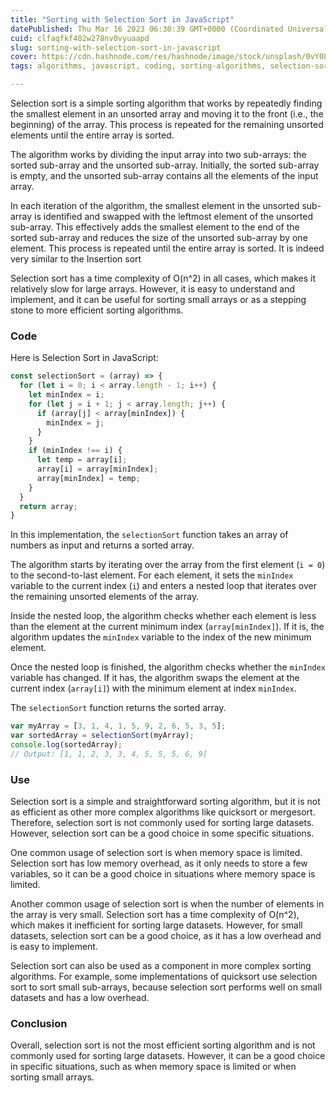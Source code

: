 ```yaml
---
title: "Sorting with Selection Sort in JavaScript"
datePublished: Thu Mar 16 2023 06:30:39 GMT+0000 (Coordinated Universal Time)
cuid: clfaqfkf402w278nv0vyuaapd
slug: sorting-with-selection-sort-in-javascript
cover: https://cdn.hashnode.com/res/hashnode/image/stock/unsplash/0vY082Un2pk/upload/1758e89023204447ab8e8b4b01216a51.jpeg
tags: algorithms, javascript, coding, sorting-algorithms, selection-sort

---
```


Selection sort is a simple sorting algorithm that works by repeatedly finding the smallest element in an unsorted array and moving it to the front (i.e., the beginning) of the array. This process is repeated for the remaining unsorted elements until the entire array is sorted.

The algorithm works by dividing the input array into two sub-arrays: the sorted sub-array and the unsorted sub-array. Initially, the sorted sub-array is empty, and the unsorted sub-array contains all the elements of the input array.

In each iteration of the algorithm, the smallest element in the unsorted sub-array is identified and swapped with the leftmost element of the unsorted sub-array. This effectively adds the smallest element to the end of the sorted sub-array and reduces the size of the unsorted sub-array by one element. This process is repeated until the entire array is sorted. It is indeed very similar to the Insertion sort

Selection sort has a time complexity of O(n^2) in all cases, which makes it relatively slow for large arrays. However, it is easy to understand and implement, and it can be useful for sorting small arrays or as a stepping stone to more efficient sorting algorithms.

### Code

Here is Selection Sort in JavaScript:

```javascript
const selectionSort = (array) => {
  for (let i = 0; i < array.length - 1; i++) {
    let minIndex = i;
    for (let j = i + 1; j < array.length; j++) {
      if (array[j] < array[minIndex]) {
        minIndex = j;
      }
    }
    if (minIndex !== i) {
      let temp = array[i];
      array[i] = array[minIndex];
      array[minIndex] = temp;
    }
  }
  return array;
}
```

In this implementation, the `selectionSort` function takes an array of numbers as input and returns a sorted array.

The algorithm starts by iterating over the array from the first element (`i = 0`) to the second-to-last element. For each element, it sets the `minIndex` variable to the current index (`i`) and enters a nested loop that iterates over the remaining unsorted elements of the array.

Inside the nested loop, the algorithm checks whether each element is less than the element at the current minimum index (`array[minIndex]`). If it is, the algorithm updates the `minIndex` variable to the index of the new minimum element.

Once the nested loop is finished, the algorithm checks whether the `minIndex` variable has changed. If it has, the algorithm swaps the element at the current index (`array[i]`) with the minimum element at index `minIndex`.

The `selectionSort` function returns the sorted array.

```javascript
var myArray = [3, 1, 4, 1, 5, 9, 2, 6, 5, 3, 5];
var sortedArray = selectionSort(myArray);
console.log(sortedArray);
// Output: [1, 1, 2, 3, 3, 4, 5, 5, 5, 6, 9]
```

### Use

Selection sort is a simple and straightforward sorting algorithm, but it is not as efficient as other more complex algorithms like quicksort or mergesort. Therefore, selection sort is not commonly used for sorting large datasets. However, selection sort can be a good choice in some specific situations.

One common usage of selection sort is when memory space is limited. Selection sort has low memory overhead, as it only needs to store a few variables, so it can be a good choice in situations where memory space is limited.

Another common usage of selection sort is when the number of elements in the array is very small. Selection sort has a time complexity of O(n^2), which makes it inefficient for sorting large datasets. However, for small datasets, selection sort can be a good choice, as it has a low overhead and is easy to implement.

Selection sort can also be used as a component in more complex sorting algorithms. For example, some implementations of quicksort use selection sort to sort small sub-arrays, because selection sort performs well on small datasets and has a low overhead.

### Conclusion

Overall, selection sort is not the most efficient sorting algorithm and is not commonly used for sorting large datasets. However, it can be a good choice in specific situations, such as when memory space is limited or when sorting small arrays.